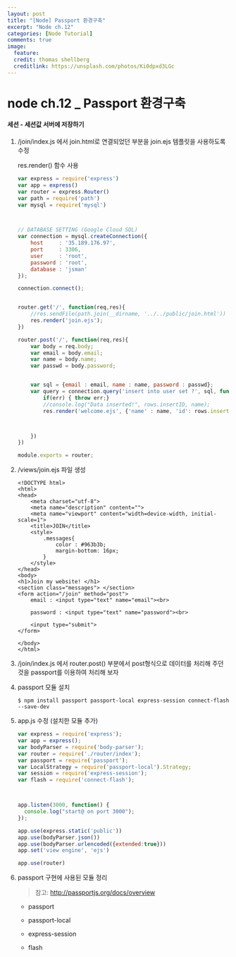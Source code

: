 ```yaml
---
layout: post
title: "[Node] Passport 환경구축"
excerpt: "Node ch.12"
categories: [Node Tutorial]
comments: true
image:
  feature:
  credit: thomas shellberg
  creditlink: https://unsplash.com/photos/Ki0dpxd3LGc
---
```


# node ch.12 _ Passport 환경구축

#### 세션 - 세션값 서버에 저장하기


1. /join/index.js 에서 join.html로 연결되었던 부분을 join.ejs 템플릿을 사용하도록 수정

    res.render() 함수 사용

    ```js
    var express = require('express')
    var app = express()
    var router = express.Router()
    var path = require('path')
    var mysql = require('mysql')



    // DATABASE SETTING (Google Cloud SQL)
    var connection = mysql.createConnection({
        host     : '35.189.176.97',
        port     : 3306,
        user     : 'root',
        password : 'root',
        database : 'jsman'
    });

    connection.connect();


    router.get('/', function(req,res){
        //res.sendFile(path.join(__dirname, '../../public/join.html'))
        res.render('join.ejs');
    })

    router.post('/', function(req,res){
        var body = req.body;
        var email = body.email;
        var name = body.name;
        var passwd = body.password;


        var sql = {email : email, name : name, password : passwd};
        var query = connection.query('insert into user set ?', sql, function(err, rows) {
            if(err) { throw err;}
            //console.log("Data inserted!", rows.insertID, name);
            res.render('welcome.ejs', {'name' : name, 'id': rows.insertId})



        })
    })

    module.exports = router;
    ```


2. /views/join.ejs 파일 생성

    ```ejs
    <!DOCTYPE html>
    <html>
    <head>
        <meta charset="utf-8">
        <meta name="description" content="">
        <meta name="viewport" content="width=device-width, initial-scale=1">
        <title>JOIN</title>
        <style>
            .messages{
                color : #963b3b;
                margin-bottom: 16px;
            }
        </style>
    </head>
    <body>
    <h1>Join my website! </h1>
    <section class="messages"> </section>
    <form action="/join" method="post">
        email : <input type="text" name="email"><br>

        password : <input type="text" name="password"><br>

        <input type="submit">
    </form>

    </body>
    </html>

    ```


3. /join/index.js 에서 router.post() 부분에서 post형식으로 데이터를 처리해 주던 것을 passport를 이용하여 처리해 보자


4. passport 모듈 설치

    `$ npm install passport passport-local express-session connect-flash --save-dev`

5. app.js 수정 (설치한 모듈 추가)

    ```js
    var express = require('express');
    var app = express();
    var bodyParser = require('body-parser');
    var router = require('./router/index');
    var passport = require('passport');
    var LocalStrategy = require('passport-local').Strategy;
    var session = require('express-session');
    var flash = require('connect-flash');



    app.listen(3000, function() {
      console.log("start@ on port 3000");
    });

    app.use(express.static('public'))
    app.use(bodyParser.json())
    app.use(bodyParser.urlencoded({extended:true}))
    app.set('view engine', 'ejs')

    app.use(router)


    ```

6. passport 구현에 사용된 모듈 정리

    > 참고: http://passportjs.org/docs/overview

     * passport

     * passport-local

     * express-session

     * flash
